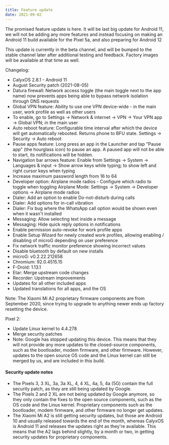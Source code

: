 ```yaml
---
title: Feature update
date: 2021-09-02
---
```


The promised feature update is here. It will be last big update for Android 11, we will not be adding any more features and instead focusing on making an Android 11 build available for the Pixel 5a, and also preparing for Android 12

This update is currently in the beta channel, and will be bumped to the stable channel later after additional testing and feedback. Factory images will be available at that time as well.

Changelog:
* CalyxOS 2.8.1 - Android 11
* August Security patch (2021-08-05)
* Datura firewall: Network access toggle (the main toggle next to the app name) now prevents apps being able to bypass network isolation through DNS requests
* Global VPN feature: Ability to use one VPN device-wide - in the main user, work profile as well as other users
* To enable, go to Settings -> Network & internet -> VPN -> Your VPN app -> Global VPN; in the main user
* Auto reboot feature: Configurable time interval after which the device will get automatically rebooted. Returns phone to BFU state. Settings -> Security -> Auto reboot
* Pause apps feature: Long press an app in the Launcher and tap "Pause app" (the hourglass icon) to pause an app. A paused app will not be able to start, its notifications will be hidden.
* Navigation bar arrows feature: Enable from Settings -> System -> Languages & input -> Show arrow keys while typing; to show left and right cursor keys when typing
* Increase maximum password length from 16 to 64
* Developer option: Airplane mode radios - Configure which radio to toggle when toggling Airplane Mode: Settings -> System -> Developer options -> Airplane mode radios
* Dialer: Add an option to enable Do-not-disturb during calls
* Dialer: Add options for in-call vibration
* Dialer: Fix bug where the WhatsApp call option would be shown even when it wasn't installed
* Messaging: Allow selecting text inside a message
* Messaging: Hide quick reply options in notifications
* Enable permission auto-revoke for work profile apps
* Enable Setup Wizard for newly created work profiles, allowing enabling / disabling of microG depending on user preference
* Fix network traffic monitor preference showing incorrect values
* Disable bluetooth by default on new installs
* microG: v0.2.22.212658
* Chromium: 92.0.4515.15
* F-Droid: 1.13.1
* Etar: Merge upstream code changes
* Recorder: Upstream improvements
* Updates for all other included apps
* Updated translations for all apps, and the OS

Note:
The Xiaomi Mi A2 proprietary firmware components are from September 2020, since trying to upgrade to anything newer ends up factory resetting the device.

Pixel 2:
* Update Linux kernel to 4.4.278
* Merge security patches
* Note:
Google has stopped updating this device. This means that
they will not provide any more updates to the closed-source components,
such as the bootloader, modem firmware, and other firmware.
However, updates to the open source OS code and the Linux kernel
can still be merged by us, and are included in this build.

<div class="alert alert-info" markdown="0">
<h4>Security update notes</h4>
<ul>
<li>The Pixels 3, 3 XL, 3a, 3a XL, 4, 4 XL, 4a, 5, 4a (5G) contain the full security patch, as they are still being updated by Google.</li>
<li>The Pixels 2 and 2 XL are not being updated by Google anymore, so they only contain the fixes to the open source components, such as the OS code and the Linux kernel. Proprietary components such as the bootloader, modem firmware, and other firmware no longer get updates.</li>
<li>The Xiaomi Mi A2 is still getting security updates, but those are Android 10 and usually released towards the end of the month, whereas CalyxOS is Android 11 and releases the updates right as they're available. This means that the A2 lags behind slightly, by a month or two, in getting security updates for proprietary components.</li>
</ul>
</div>